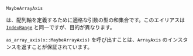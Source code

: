 ```
MaybeArrayAxis
```

は、配列軸を定義するために適格な引数の型の和集合です。このエイリアスは [`IndexRange`](@ref) と同一ですが、目的が異なります。

`as_array_axis(x::MaybeArrayAxis)` を呼び出すことは、`ArrayAxis` のインスタンスを返すことが保証されています。
